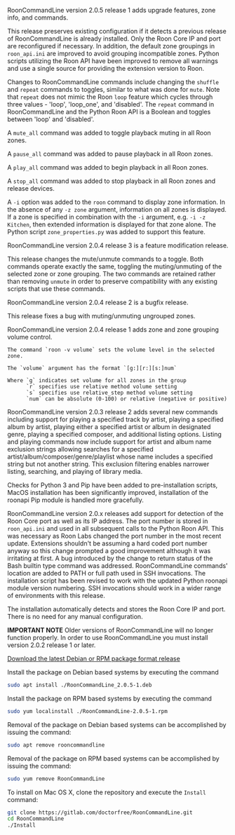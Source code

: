 RoonCommandLine version 2.0.5 release 1 adds upgrade features, zone info, and commands.

This release preserves existing configuration if it detects a previous release of RoonCommandLine is already installed. Only the Roon Core IP and port are reconfigured if necessary. In addition, the default zone groupings in `roon_api.ini` are improved to avoid grouping incompatible zones. Python scripts utilizing the Roon API have been improved to remove all warnings and use a single source for providing the extension version to Roon.

Changes to RoonCommandLine commands include changing the `shuffle` and `repeat` commands to toggles, similar to what was done for `mute`. Note that `repeat` does not mimic the Roon `loop` feature which cycles through three values - 'loop', 'loop_one', and 'disabled'. The `repeat` command in RoonCommandLine and the Python Roon API is a Boolean and toggles between 'loop' and 'disabled'.

A `mute_all` command was added to toggle playback muting in all Roon zones.

A `pause_all` command was added to pause playback in all Roon zones.

A `play_all` command was added to begin playback in all Roon zones.

A `stop_all` command was added to stop playback in all Roon zones and release devices.

A `-i` option was added to the `roon` command to display zone information. In the absence of any `-z zone` argument, information on all zones is displayed. If a zone is specified in combination with the `-i` argument, e.g. `-i -z Kitchen`, then extended information is displayed for that zone alone. The Python script `zone_properties.py` was added to support this feature.

RoonCommandLine version 2.0.4 release 3 is a feature modification release.

This release changes the mute/unmute commands to a toggle. Both commands operate exactly the same, toggling the muting/unmuting of the selected zone or zone grouping. The two commands are retained rather than removing `unmute` in order to preserve compatibility with any existing scripts that use these commands.

RoonCommandLine version 2.0.4 release 2 is a bugfix release.

This release fixes a bug with muting/unmuting ungrouped zones.

RoonCommandLine version 2.0.4 release 1 adds zone and zone grouping volume control.

```
The command `roon -v volume` sets the volume level in the selected zone.

The `volume` argument has the format `[g:][r:][s:]num`

Where `g` indicates set volume for all zones in the group
      `r` specifies use relative method volume setting
      `s` specifies use relative_step method volume setting
      `num` can be absolute (0-100) or relative (negative or positive)
```

RoonCommandLine version 2.0.3 release 2 adds several new commands including support for playing a specified track by artist, playing a specified album by artist, playing either a specified artist or album in designated genre, playing a specified composer, and additional listing options. Listing and playing commands now include support for artist and album name exclusion strings allowing searches for a specified artist/album/composer/genre/playlist whose name includes a specified string but not another string. This exclusion filtering enables narrower listing, searching, and playing of library media.

Checks for Python 3 and Pip have been added to pre-installation scripts, MacOS installation has been significantly improved, installation of the roonapi Pip module is handled more gracefully.

RoonCommandLine version 2.0.x releases add support for detection of the Roon Core port as well as its IP address. The port number is stored in `roon_api.ini` and used in all subsequent calls to the Python Roon API. This was necessary as Roon Labs changed the port number in the most recent update. Extensions shouldn't be assuming a hard coded port number anyway so this change prompted a good improvement although it was irritating at first. A bug introduced by the change to return status of the Bash builtin type command was addressed. RoonCommandLine commands' location are added to PATH or full path used in SSH invocations. The installation script has been revised to work with the updated Python roonapi module version numbering. SSH invocations should work in a wider range of environments with this release.

The installation automatically detects and stores the Roon Core IP and port. There is no need for any manual configuration. 

**IMPORTANT NOTE** Older versions of RoonCommandLine will no longer function properly. In order to use RoonCommandLine you must install version 2.0.2 release 1 or later.

[Download the latest Debian or RPM package format release](https://gitlab.com/doctorfree/RoonCommandLine/-/releases)

Install the package on Debian based systems by executing the command
```bash
sudo apt install ./RoonCommandLine_2.0.5-1.deb
```

Install the package on RPM based systems by executing the command
```bash
sudo yum localinstall ./RoonCommandLine-2.0.5-1.rpm
```

Removal of the package on Debian based systems can be accomplished by issuing the command:

```bash
sudo apt remove rooncommandline
```

Removal of the package on RPM based systems can be accomplished by issuing the command:

```bash
sudo yum remove RoonCommandLine
```

To install on Mac OS X, clone the repository and execute the `Install` command:

```bash
git clone https://gitlab.com/doctorfree/RoonCommandLine.git
cd RoonCommandLine
./Install
```
